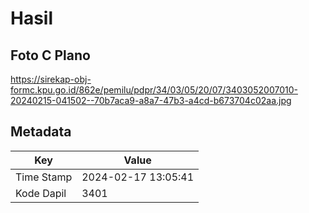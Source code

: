 # Hasil

## Foto C Plano

https://sirekap-obj-formc.kpu.go.id/862e/pemilu/pdpr/34/03/05/20/07/3403052007010-20240215-041502--70b7aca9-a8a7-47b3-a4cd-b673704c02aa.jpg


## Metadata

| Key        | Value               |
| ---------- | ------------------- |
| Time Stamp | 2024-02-17 13:05:41 |
| Kode Dapil | 3401                |



